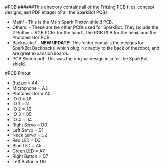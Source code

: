 #PCB
######This directory contains all of the Fritzing PCB files, concept designs, and PDF images of all the SparkBot PCBs.

* Main/ - This is the Main Spark Photon shield PCB.
* Others/ - These are the other PCBs used for SparkBot.  They include the 2 Button + RGB PCBs for the hands, the RGB PCB for the head, and the Photoresistor PCB.
* Backpacks/ - **NEW UPDATE!** This folder contains the designs for SparkBot Backpacks, which plug in directly to the back of the robot, and are great expansion boards.
* PCB Sketch.pdf: This was the original design idea for the SparkBot shield.

#PCB Pinout
* Buzzer = A4
* Microphone = A3
* Photoresistor = A0
* IO 0 = A6
* IO 1 = A1
* IO 2 = A2
* IO 3 = D5
* IO 4 = D4
* Right Servo = D0
* Left Servo = D1
* Neck Servo = D2
* Red LED = D3
* Blue LED = A5
* Green LED = A7
* Right Button = D7
* Left Button = D6
